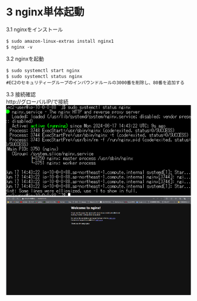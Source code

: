 # 3 nginx単体起動 
3.1 nginxをインストール
```bash:title
$ sudo amazon-linux-extras install nginx1
$ nginx -v
```
3.2 nginxを起動
```bash:title
$ sudo systemctl start nginx
$ sudo systemctl status nginx
#EC2のセキュリティーグループのインバウンドルールの3000番を削除し、80番を追加する 
```
3.3 接続確認  
http://グローバルIP/で接続  
![nginx](../img5/step3/nginx.png)  
![nginx2](../img5/step3/nginxseikou.png)








